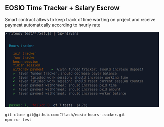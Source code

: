 ## EOSIO Time Tracker + Salary Escrow
Smart contract allows to keep track of time working on project and receive payment automatically according to hourly rate

![Testing](./testing.png)

```
git clone git@github.com:7flash/eosio-hours-tracker.git
npm run test
```